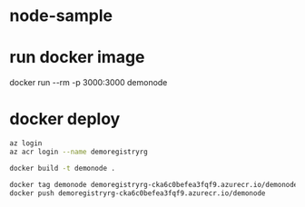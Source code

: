 # node-sample

# run docker image

docker run --rm -p 3000:3000 demonode

# docker deploy

```bash
az login
az acr login --name demoregistryrg

docker build -t demonode .

docker tag demonode demoregistryrg-cka6c0befea3fqf9.azurecr.io/demonode
docker push demoregistryrg-cka6c0befea3fqf9.azurecr.io/demonode
```